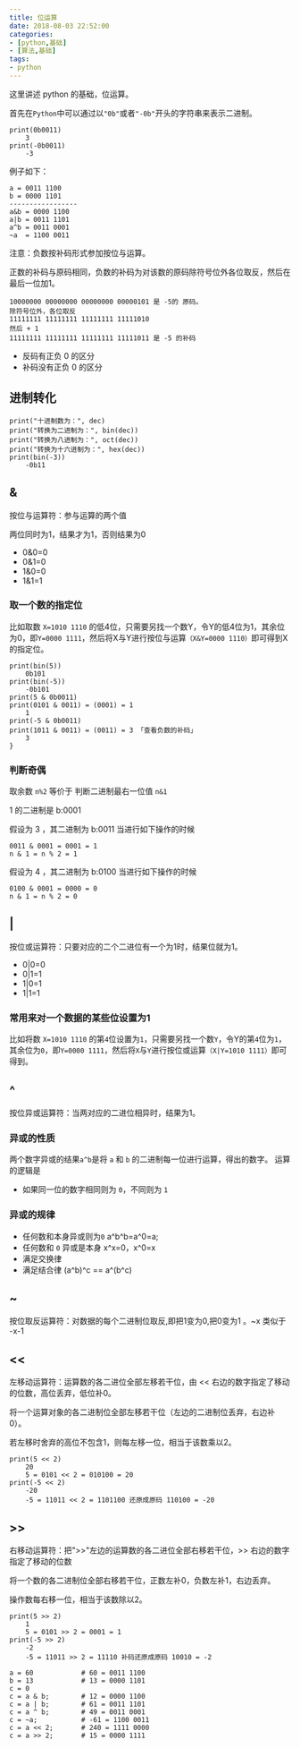```yaml
---
title: 位运算
date: 2018-08-03 22:52:00
categories:
- [python,基础]
- [算法,基础]
tags:
- python
---
```

这里讲述 python 的基础，位运算。

<!-- more -->

首先在`Python`中可以通过以`"0b"`或者`"-0b"`开头的字符串来表示二进制。

	print(0b0011)
		3
	print(-0b0011)
		-3

例子如下：
	
	a = 0011 1100
	b = 0000 1101
	-----------------
	a&b = 0000 1100
	a|b = 0011 1101
	a^b = 0011 0001
	~a  = 1100 0011

注意：负数按补码形式参加按位与运算。

正数的补码与原码相同，负数的补码为对该数的原码除符号位外各位取反，然后在最后一位加1。

	10000000 00000000 00000000 00000101 是 -5的 原码。
	除符号位外，各位取反
	11111111 11111111 11111111 11111010
	然后 + 1
	11111111 11111111 11111111 11111011 是 -5 的补码

- 反码有正负 0 的区分
- 补码没有正负 0 的区分

## 进制转化

	print("十进制数为：", dec)
	print("转换为二进制为：", bin(dec))
	print("转换为八进制为：", oct(dec))
	print("转换为十六进制为：", hex(dec))
	print(bin(-3))
		-0b11

## &

按位与运算符：参与运算的两个值

两位同时为1，结果才为1，否则结果为0

- 0&0=0  
- 0&1=0
- 1&0=0
- 1&1=1

### 取一个数的指定位

比如取数 `X=1010 1110` 的低4位，只需要另找一个数Y，令Y的低4位为1，其余位为0，即`Y=0000 1111`，然后将X与Y进行按位与运算`（X&Y=0000 1110）`即可得到X的指定位。

	print(bin(5))
		0b101
	print(bin(-5))
		-0b101
	print(5 & 0b0011)
	print(0101 & 0011) = (0001) = 1
		1
	print(-5 & 0b0011)
	print(1011 & 0011) = (0011) = 3 「查看负数的补码」
		3
	}

### 判断奇偶

取余数 `n%2` 等价于 判断二进制最右一位值 `n&1`

1 的二进制是 b:0001

假设为 3 ，其二进制为 b:0011 当进行如下操作的时候

	0011 & 0001 = 0001 = 1
	n & 1 = n % 2 = 1

假设为 4 ，其二进制为 b:0100 当进行如下操作的时候

	0100 & 0001 = 0000 = 0
	n & 1 = n % 2 = 0

## |

按位或运算符：只要对应的二个二进位有一个为1时，结果位就为1。

- 0|0=0
- 0|1=1
- 1|0=1
- 1|1=1

### 常用来对一个数据的某些位设置为1

比如将数 `X=1010 1110` 的第`4`位设置为`1`，只需要另找一个数`Y`，令Y的第`4`位为`1`，其余位为`0`，即`Y=0000 1111`，然后将`X`与`Y`进行按位或运算`（X|Y=1010 1111）`即可得到。


## ^

按位异或运算符：当两对应的二进位相异时，结果为1。

### 异或的性质

两个数字异或的结果`a^b`是将 `a` 和 `b` 的二进制每一位进行运算，得出的数字。 运算的逻辑是

- 如果同一位的数字相同则为 `0`，不同则为 `1`

### 异或的规律

- 任何数和本身异或则为`0` a^b^b=a^0=a;
- 任何数和 `0` 异或是本身 x^x=0，x^0=x
- 满足交换律
- 满足结合律 (a^b)^c == a^(b^c)

## ~

按位取反运算符：对数据的每个二进制位取反,即把1变为0,把0变为1 。\~x 类似于 -x-1

## <<

左移动运算符：运算数的各二进位全部左移若干位，由 << 右边的数字指定了移动的位数，高位丢弃，低位补0。

将一个运算对象的各二进制位全部左移若干位（左边的二进制位丢弃，右边补0）。

若左移时舍弃的高位不包含1，则每左移一位，相当于该数乘以2。

	print(5 << 2)
		20
		5 = 0101 << 2 = 010100 = 20
	print(-5 << 2)
		-20
		-5 = 11011 << 2 = 1101100 还原成原码 110100 = -20

## >>

右移动运算符：把">>"左边的运算数的各二进位全部右移若干位，>> 右边的数字指定了移动的位数

将一个数的各二进制位全部右移若干位，正数左补0，负数左补1，右边丢弃。

操作数每右移一位，相当于该数除以2。

	print(5 >> 2)
		1
		5 = 0101 >> 2 = 0001 = 1
	print(-5 >> 2)
		-2
		-5 = 11011 >> 2 = 11110 补码还原成原码 10010 = -2

	a = 60            # 60 = 0011 1100 
	b = 13            # 13 = 0000 1101 
	c = 0
	c = a & b;        # 12 = 0000 1100
	c = a | b;        # 61 = 0011 1101 
	c = a ^ b;        # 49 = 0011 0001
	c = ~a;           # -61 = 1100 0011
	c = a << 2;       # 240 = 1111 0000
	c = a >> 2;       # 15 = 0000 1111



